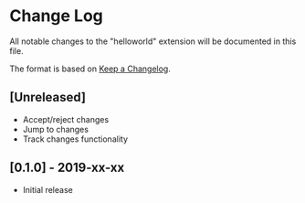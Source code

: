 # Change Log
All notable changes to the "helloworld" extension will be documented in this file.

The format is based on [Keep a Changelog](https://keepachangelog.com/en/1.0.0/)<!--,
and this project adheres to [Semantic Versioning](https://semver.org/spec/v2.0.0.html)-->.

## [Unreleased]
- Accept/reject changes
- Jump to changes
- Track changes functionality

## [0.1.0] - 2019-xx-xx
- Initial release